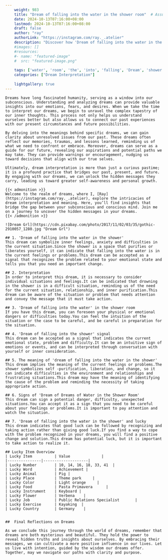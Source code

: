 ```yaml
---
    weight: 983
    title: "Dream of falling into the water in the shower room"  # Assuming 'title' column exists
    date: 2024-10-13T07:16:00+08:00
    lastmod: 2024-10-13T07:16:00+08:00
    draft: false
    author: "ray"
    authorLink: "https://instagram.com/ray._.atelier"
    description: "Discover how 'Dream of falling into the water in the shower room' can interpret your future and uncover its significant meanings in your life."
    #images: []
    #resources:
    #- name: "featured-image"
    #  src: "featured-image.png"
    
    tags: ['water', 'room', 'the', 'into', 'falling', 'Dream', 'shower', 'in', 'of']
    categories: ["Dream Interpretation"]
    
    lightgallery: true
---
```

    
    Dreams have long fascinated humanity, serving as a window into our subconscious. Understanding and analyzing dreams can provide valuable insights into our emotions, fears, and desires. When we take the time to interpret our dreams, we begin to unravel the complex tapestry of our inner thoughts. This process not only helps us understand ourselves better but also allows us to connect our past experiences with our present circumstances and future possibilities.
    
    By delving into the meanings behind specific dreams, we can gain clarity about unresolved issues from our past. These dreams often reflect our memories, traumas, and lessons learned, reminding us of what we need to confront or embrace. Moreover, dreams can serve as a guide for our future, revealing our aspirations and potential paths we may take. They can provide warnings or encouragement, nudging us toward decisions that align with our true selves.
    
    Ultimately, dream interpretation is more than just a curious pastime; it is a profound practice that bridges our past, present, and future. By engaging with our dreams, we can unlock the hidden messages they carry, leading us toward greater self-awareness and personal growth.
    
    {{< admonition >}}
    Welcome to the realm of dreams, where I, [Ray](https://instagram.com/ray._.atelier), explore the intricacies of dream interpretation and meaning. Here, you’ll find insights that bridge the gap between your subconscious and conscious mind. Join me on a journey to uncover the hidden messages in your dreams.
    {{< /admonition >}}
    
    ![Dream Grl](https://cdn.pixabay.com/photo/2017/11/02/03/35/gothic-2910057_1280.jpg "Dream Grl")
    
    ## 1. 'Dream of falling into the water in the shower'
    This dream can symbolize inner feelings, anxiety and difficulties in the current situation.Since the shower is a space that purifies or liberates yourself, it can indicate that falling into the water is in the current feelings or problems.This dream can be accepted as a signal that recognizes the problem related to your emotional state and tells you that you need an important change.
    
    ## 2. Interpretation
    In order to interpret this dream, it is necessary to consider individual situations and feelings.It can be indicated that drowning in the shower is in a difficult situation, reminding us of the need for the current situation, relationship, and inner purification.This dream can be aware of the situation or problem that needs attention and convey the message that it must take action.
    
    ## 3. 'Dream of falling into the water' in the shower room
    If you have this dream, you can foreseen your physical or emotional dangers or difficulties today.You can feel the intuition of the situation or the case to be careful, and be careful in preparation for the situation.
    
    ## 4. 'Dream of falling into the shower' signal
    This dream can be accepted as a signal that indicates the current emotional state, problem and difficulty.It can be an intuitive sign of emotions or events, and can be interpreted through conversation with yourself or inner consideration.
    
    ## 5. The meaning of 'dream of falling into the water in the shower'
    This dream implies the meaning of the current feelings or problems.The shower symbolizes self -purification, liberation, and change, so it can indicate difficulties in the environment and relationships and frustrating situations.This dream may have the meaning of identifying the cause of the problem and reminding the necessity of taking appropriate action.
    
    ## 6. Signs of 'Dream of Dreams of Water in the Shower Room'
    This dream can sign a potential danger, difficulty, unexpected situations.You can accept it as a sign that you need to be careful about your feelings or problems.It is important to pay attention and watch the situation.
    
    ## 7. 'Dream of falling into the water in the shower' and lucky
    This dream indicates that good luck can be followed by recognizing and taking action rather than giving good luck.If you find a way to cope with the problem recognized in your dreams, you will find a positive change and solution.This dream has potential luck, but it is important to take action to realize it.
    
    ## Lucky Item Overview
    | Lucky Item          | Value              |
    |---------------|--------------------|
    | Lucky Number        | 10, 14, 16, 18, 33, 41  |
    | Lucky Word          | Achievement |
    | Lucky Animal        | Pig |
    | Lucky Place         | Theme park     |
    | Lucky Color         | Light orange     |
    | Lucky Food          | Pasta Primavera      |
    | Lucky Instrument    | Keyboard |
    | Lucky Flower        | Verbena    |
    | Lucky Job           | Public Relations Specialist       |
    | Lucky Exercise      | Kayaking  |
    | Lucky Country       | Germany    |
    
    
    ##  Final Reflections on Dreams
    
    As we conclude this journey through the world of dreams, remember that dreams are both mysterious and beautiful. They hold the power to reveal hidden truths and insights about ourselves. By embracing their messages, we can cultivate a more positive influence in our lives. Let us live with intention, guided by the wisdom our dreams offer. Together, may we navigate our paths with clarity and purpose.
    